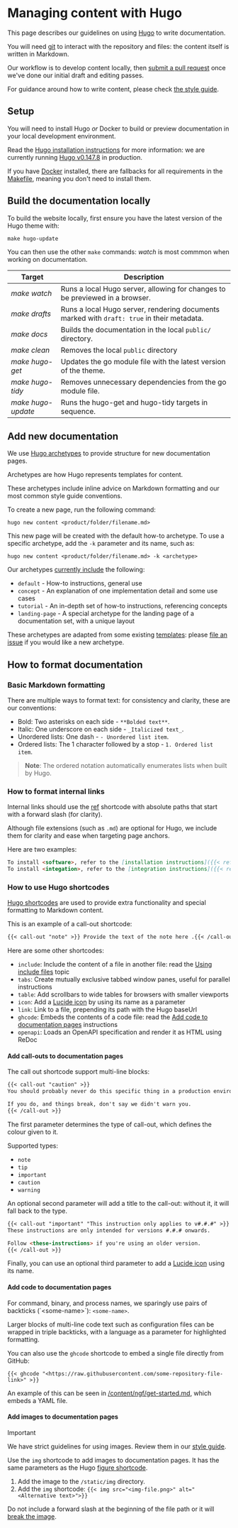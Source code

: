 # Managing content with Hugo

This page describes our guidelines on using [Hugo](https://gohugo.io/) to write documentation.

You will need [git](https://git-scm.com/) to interact with the repository and files: the content itself is written in Markdown.

Our workflow is to develop content locally, then [submit a pull request](/documentation/git-conventions.md) once we've done our initial draft and editing passes.

For guidance around how to write content, please check [the style guide](/documentation/style-guide.md).

## Setup

You will need to install Hugo _or_ Docker to build or preview documentation in your local development environment.

Read the [Hugo installation instructions](https://gohugo.io/getting-started/installing/) for more information: we are currently running [Hugo v0.147.8](https://github.com/gohugoio/hugo/releases/tag/v0.147.8) in production.

If you have [Docker](https://www.docker.com/get-started/) installed, there are fallbacks for all requirements in the [Makefile](Makefile), meaning you don't need to install them.

## Build the documentation locally

To build the website locally, first ensure you have the latest version of the Hugo theme with:

`make hugo-update`

You can then use the other `make` commands: *watch* is most commmon when working on documentation.

| Target              | Description                                                                 |
| ------------------- | --------------------------------------------------------------------------- |
| _make watch_        | Runs a local Hugo server, allowing for changes to be previewed in a browser. |
| _make drafts_       | Runs a local Hugo server, rendering documents marked with `draft: true` in their metadata.|
| _make docs_         | Builds the documentation in the local `public/` directory. |
| _make clean_        | Removes the local `public` directory |
| _make hugo-get_     | Updates the go module file with the latest version of the theme. |
| _make hugo-tidy_    | Removes unnecessary dependencies from the go module file. |
| _make hugo-update_  | Runs the hugo-get and hugo-tidy targets in sequence. |

## Add new documentation

We use [Hugo archetypes](https://gohugo.io/content-management/archetypes/) to provide structure for new documentation pages.

Archetypes are how Hugo represents templates for content.

These archetypes include inline advice on Markdown formatting and our most common style guide conventions.

To create a new page, run the following command:

`hugo new content <product/folder/filename.md>`

This new page will be created with the default how-to archetype. To use a specific archetype, add the `-k` parameter and its name, such as:

`hugo new content <product/folder/filename.md> -k <archetype>`

Our archetypes [currently include](/archetypes/) the following:

- `default` - How-to instructions, general use
- `concept` - An explanation of one implementation detail and some use cases
- `tutorial` - An in-depth set of how-to instructions, referencing concepts
- `landing-page` - A special archetype for the landing page of a documentation set, with a unique layout

These archetypes are adapted from some existing [templates](/templates/): please [file an issue](https://github.com/nginx/documentation/issues/new?template=1-feature_request.md) if you would like a new archetype.

## How to format documentation

### Basic Markdown formatting

There are multiple ways to format text: for consistency and clarity, these are our conventions:

- Bold: Two asterisks on each side - `**Bolded text**`.
- Italic: One underscore on each side - `_Italicized text_`.
- Unordered lists: One dash - `- Unordered list item`.
- Ordered lists: The 1 character followed by a stop - `1. Ordered list item`.

> **Note**: The ordered notation automatically enumerates lists when built by Hugo.

### How to format internal links

Internal links should use the [ref](https://gohugo.io/methods/shortcode/ref/#article) shortcode with absolute paths that start with a forward slash (for clarity).

Although file extensions (such as `.md`) are optional for Hugo, we include them for clarity and ease when targeting page anchors.

Here are two examples:

```md
To install <software>, refer to the [installation instructions]({{< ref "/product/deploy/install.md" >}}).
To install <integation>, refer to the [integration instructions]({{< ref "/integration/thing.md#section" >}}).
```

### How to use Hugo shortcodes

[Hugo shortcodes](https://github.com/nginxinc/nginx-hugo-theme/tree/main/layouts/shortcodes) are used to provide extra functionality and special formatting to Markdown content.

This is an example of a call-out shortcode:

```md
{{< call-out "note" >}} Provide the text of the note here .{{< /call-out >}}
```

Here are some other shortcodes:

- `include`: Include the content of a file in another file: read the [Using include files](/documentation/include-files.md) topic
- `tabs`: Create mutually exclusive tabbed window panes, useful for parallel instructions
- `table`: Add scrollbars to wide tables for browsers with smaller viewports
- `icon`: Add a [Lucide icon](https://lucide.dev/icons/) by using its name as a parameter
- `link`: Link to a file, prepending its path with the Hugo baseUrl
- `ghcode`: Embeds the contents of a code file: read the [Add code to documentation pages](#add-code-to-documentation-pages) instructions
- `openapi`: Loads an OpenAPI specification and render it as HTML using ReDoc

#### Add call-outs to documentation pages

The call out shortcode support multi-line blocks:

```md
{{< call-out "caution" >}}
You should probably never do this specific thing in a production environment.

If you do, and things break, don't say we didn't warn you.
{{< /call-out >}}
```

The first parameter determines the type of call-out, which defines the colour given to it.

Supported types:

- `note`
- `tip`
- `important`
- `caution`
- `warning`

An optional second parameter will add a title to the call-out: without it, it will fall back to the type.

```md
{{< call-out "important" "This instruction only applies to v#.#.#" >}}
These instructions are only intended for versions #.#.# onwards.

Follow <these-instructions> if you're using an older version.
{{< /call-out >}}
```

Finally, you can use an optional third parameter to add a [Lucide icon](https://lucide.dev/icons/) using its name.

#### Add code to documentation pages

For command, binary, and process names, we sparingly use pairs of backticks (\`\<some-name\>\`): `<some-name>`.

Larger blocks of multi-line code text such as configuration files can be wrapped in triple backticks, with a language as a parameter for highlighted formatting.

You can also use the `ghcode` shortcode to embed a single file directly from GitHub:

`{{< ghcode "<https://raw.githubusercontent.com/some-repository-file-link>" >}}`

An example of this can be seen in [/content/ngf/get-started.md](https://github.com/nginx/documentation/blob/af8a62b15f86a7b7be7944b7a79f44fd5e526c15/content/ngf/get-started.md?plain=1#L233C1-L233C128), which embeds a YAML file.

#### Add images to documentation pages

> [!IMPORTANT]
> We have strict guidelines for using images. Review them in our [style guide](/documentation/style-guide.md#guidelines-for-screenshots).

Use the `img` shortcode to add images to documentation pages. It has the same parameters as the Hugo [figure shortcode](https://gohugo.io/content-management/shortcodes/#figure).

1. Add the image to the `/static/img` directory.
2. Add the `img` shortcode: `{{< img src="<img-file.png>" alt="<Alternative text>">}}`

Do not include a forward slash at the beginning of the file path or it will [break the image](https://gohugo.io/functions/relurl/#input-begins-with-a-slash).
